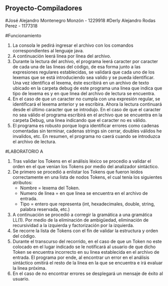 ## Proyecto-Compiladores

#José Alejandro Montenegro Monzón - 1229918
#Derly Alejandro Rodas Perez - 1177318

#Funcionamiento

1. La consola le pedirá ingresar el archivo con los comandos correspondientes al lenguaje java.
2. A continuación leerá linea por línea del archivo.
3. Durante la lectura del archivo, el programa leerá caracter por caracter de cada una de las lineas del código, de esa forma junto a las expresiones regulares establecidas, se validará que cada uno de los lexemas que se está introduciendo sea valido y se pueda identificar. Una vez identifica el lexema, éste escribirá en un archivo de texto ubicado en la carpeta debug de este programa una linea que indica que tipo de lexema es y en que linea del archivo de lectura se encuentra.
4. En el caso de que un caracter no cumpla con una expresión regular, se identificará el lexema anterior y se escribira. Ahora la lectura continuará desde el último caracter que se introdujo. En el caso de que el caracter no sea válido el programa escribirá en el archivo que se encuentra en la carpeta Debug, una linea indicando que el caracter no es válido.
5. El programa es robusto porque logra identificar errores como cadenas comentadas sin terminar, cadenas strings sin cerrar, doubles válidos he invalidos, etc. En resumen, el programa no caerá cuando se introduzca el archivo de lectura.

#LABORATORIO A
1. Tras validar los Tokens en el análisis léxico se procedio a validar el orden en el que venian los Tokens por medio del analizador sintáctico.
2. De primero se procedió a enlistar los Tokens que fueron leidos correctamente en una lista de nodos Tokens, el cual tenía los siguientes atributos:
	* Nombre = lexema del Token.
	* Numero de linea = en que linea se encuentra en el archivo de entrada.
	* Tipo = entero que representa (int, hexadecimales, double, string, palabra reservada, etc.)
3. A continuación se procedió a corregir la gramática a una gramática LL(1). Por medio de la eliminación de ambigüedad, eliminación de recursividad a la izquierda y factorización por la izquierda.
4. Se recorre la lista de Tokens con el fin de validar la estructura y orden del código.
5. Durante el transcurso del recorrido, en el caso de que un Token no este colocado en el lugar indicado se le notificará al usuario de que dicho Token se encuentra incorrecto en su linea establecida en el archivo de entrada. El programa por ende, al encontrar un error en el análisis sintáctico omitirá el resto de la linea en la que se encuentra e irá evaluar la linea próxima.
6. En el caso de no encontrar errores se desplegará un mensaje de éxito al usuario.